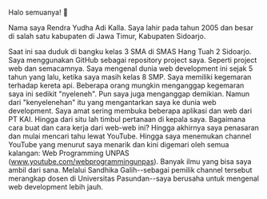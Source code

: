 Halo semuanya! :wave:

Nama saya Rendra Yudha Adi Kalla. Saya lahir pada tahun 2005 dan besar di salah satu kabupaten di Jawa Timur, Kabupaten Sidoarjo.

Saat ini saa duduk di bangku kelas 3 SMA di SMAS Hang Tuah 2 Sidoarjo. Saya menggunakan GitHub sebagai repository project saya. Seperti project web dan semacamnya. Saya mengenal dunia web development ini sejak 5 tahun yang lalu, ketika saya masih kelas 8 SMP. Saya memiliki kegemaran terhadap kereta api. Beberapa orang mungkin menganggap kegemaran saya ini sedikit "nyeleneh". Pun saya juga menganggap demikian. Namun dari "kenyelenehan" itu yang mengantarkan saya ke dunia web development. Saya amat sering membuka beberapa aplikasi dan web dari PT KAI. Hingga dari situ lah timbul pertanaan di kepala saya. Bagaimana cara buat dan cara kerja dari web-web ini? Hingga akhirnya saya penasaran dan mulai mencari tahu lewat YouTube. Hingga saya menemukan channel YouTube yang menurut saya menarik dan kini digemari oleh semua kalangan: Web Programming UNPAS (www.youtube.com/webprogrammingunpas). Banyak ilmu yang bisa saya ambil dari sana. Melalui Sandhika Galih--sebagai pemilik channel tersebut merangkap dosen di Universitas Pasundan--saya berusaha untuk mengenal web development lebih jauh.
